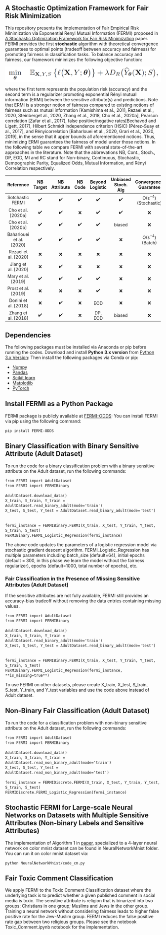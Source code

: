 ## A Stochastic Optimization Framework for Fair Risk Minimization
This repository presents the implementation of Fair Empirical Risk Minimization via Exponential Renyi Mutual Information (FERMI) proposed in [A Stochastic Optimization Framework for Fair Risk Minimization](https://arxiv.org/abs/2102.12586) paper. FERMI provides the first **stochastic** algorithm with theoretical convergence guarantees to optimal points (tradeoff between accuracy and fairness) for promoting fairness in classification tasks. To balance accuracy and fairness, our framework minimizes the following objective function:

<div align='center'> 
<img src="General_Framework.png" width="750" align='center'>
</div>

where the first term represents the population risk (accuracy) and the second term is a regularizer promoting exponential Rényi mutual information (ERMI) between the sensitive attribute(s) and predictions. Note that ERMI is a stronger notion of fairness compared to existing notions of fairness such as mutual information [Kamishima et al., 2011, Rezaei et al., 2020, Steinberget al., 2020, Zhang et al., 2018, Cho et al., 2020a], Pearson correlation [Zafar et al., 2017], false positive/negative rates[Bechavod and Ligett, 2017], Hilbert Schmidt independence criterion (HSIC) [Pérez-Suay et al., 2017], and Rényicorrelation [Baharlouei et al., 2020, Grari et al., 2020, 2019], in the sense that it upper bounds all aforementioned notions. Thus, minimizing ERMI guarantees the fairness of model under those notions. In the following table we compare FERMI with several state-of-the-art approaches in the literature. Note that the abbrevations NB, Cont., Stoch., DP, EOD, MI and RC stand for Non-binary, Continuous, Stochastic, Dempographic Parity, Equalized Odds, Mutual Information, and Rényi Correlation respectively. 


**Reference** | **NB Target** | **NB Attribute** | **NB Code** | **Beyond Logistic** | **Unbiased Stoch. Alg** | **Convergence Guarantee**
:-: | :-: | :-: | :-: | :-: | :-: | :-:
Sotchastic FERMI | :heavy_check_mark: | :heavy_check_mark: | :heavy_check_mark: |  :heavy_check_mark: | :heavy_check_mark: | O(ε<sup>-4</sup>) (Stochastic)
Cho et al. [2020a] | :heavy_check_mark: | :heavy_check_mark: | :x: | :heavy_check_mark: | :heavy_check_mark: | :x:
Cho et al. [2020b] | :heavy_check_mark: | :heavy_check_mark: | :heavy_check_mark: | :heavy_check_mark: | biased | :x:
Baharlouei et al. [2020] | :heavy_check_mark: | :heavy_check_mark: | :heavy_check_mark: | :heavy_check_mark: | :x: | O(ε<sup>-4</sup>) (Batch)
Rezaei et al. [2020] | :x: |  :x: | :x: | :x: | :x: | :x:
Jiang et al. [2020] | :x: | :heavy_check_mark: | :x: | :x: | :x: | :x:
Mary et al. [2019] | :heavy_check_mark: | :heavy_check_mark: | :heavy_check_mark: | :heavy_check_mark: | :x: | :x: 
Prost et al. [2019] | :x: |  :x: | :x: | :heavy_check_mark: | :x: | :x:
Donini et al. [2018] | :x: | :heavy_check_mark: | :x: | EOD | :x: | :x:
Zhang et al. [2018] | :heavy_check_mark: | :heavy_check_mark: | :x: | DP, EOD | biased | :x:



## Dependencies
The following packages must be installed via Anaconda or pip before running the codes. Download and install **Python 3.x version** from [Python 3.x Version](https://www.python.org/downloads/):
Then install the following packages via Conda or pip:
* [Numpy](https://pandas.pydata.org/pandas-docs/stable/getting_started/install.html)
* [Pandas](https://anaconda.org/conda-forge/matplotlib)
* [Scikit learn](https://scikit-learn.org/stable/install.html)
* [Matplotlib](https://matplotlib.org/stable/users/installing.html)
* [PyTorch](https://pytorch.org/get-started/locally/)

## Install FERMI as a Python Package
FERMI package is publicly available at [FERMI-ODDS](https://pypi.org/project/FERMI-ODDS/): You can install FERMI via pip using the following command:

```
pip install FERMI-ODDS
```

## Binary Classification with Binary Sensitive Attribute (Adult Dataset)
To run the code for a binary classification problem with a binary sensitive attribute on the Adult dataset, run the following commands:

```
from FERMI import AdultDataset
from FERMI import FERMIBinary

AdultDataset.download_data()
X_train, S_train, Y_train = AdultDataset.read_binary_adult(mode='train')
X_test, S_test, Y_test = AdultDataset.read_binary_adult(mode='test')


fermi_instance = FERMIBinary.FERMI(X_train, X_test, Y_train, Y_test, S_train, S_test)
FERMIBinary.FERMI_Logistic_Regression(fermi_instance)
```

The above code updates the parameters of a logistic regression model via stochastic gradient descent algorithm. FERMI_Logistic_Regression has multiple parameters including batch_size (default=64), initial epochs (default = 300, in this phase we learn the model without the fairness regularizer), epochs (default=1000, total number of epochs), etc. 

### Fair Classification in the Presence of Missing Sensitive Attributes (Adult Dataset)
If the sensitive attributes are not fully available, FERMI still provides an accuracy-bias tradeoff without removing the data entries containing missing values.

```
from FERMI import AdultDataset
from FERMI import FERMIBinary

AdultDataset.download_data()
X_train, S_train, Y_train = AdultDataset.read_binary_adult(mode='train')
X_test, S_test, Y_test = AdultDataset.read_binary_adult(mode='test')


fermi_instance = FERMIBinary.FERMI(X_train, X_test, Y_train, Y_test, S_train, S_test)
FERMIBinary.FERMI_Logistic_Regression(fermi_instance, **is_missing=true**)
```

To use FERMI on other datasets, please create X_train, X_test, S_train, S_test, Y_train, and Y_test variables and use the code above instead of Adult dataset.

## Non-Binary Fair Classification (Adult Dataset)
To run the code for a classification problem with non-binary sensitive attribute on the Adult dataset, run the following commands:

```
from FERMI import AdultDataset
from FERMI import FERMIBinary

AdultDataset.download_data()
X_train, S_train, Y_train = AdultDataset.read_non_binary_adult(mode='train')
X_test, S_test, Y_test = AdultDataset.read_non_binary_adult(mode='test')

fermi_instance = FERMIDiscrete.FERMI(X_train, X_test, Y_train, Y_test, S_train, S_test)
FERMIDiscrete.FERMI_Logistic_Regression(fermi_instance)
```



## Stochastic FERMI for Large-scale Neural Networks on Datasets with Multiple Sensitive Attributes (Non-binary Labels and Sensitive Attributes)
The implementation of Algorithm 1 in [paper](https://arxiv.org/abs/2102.12586), specialized to a 4-layer neural network on color mnist dataset can be found in NeuralNetworkMnist folder. You can run it on color mnist dataset via:

```
python NeuralNetworkMnist/code_cm.py 
```


## Fair Toxic Comment Classification
We apply FERMI to the Toxic Comment Classification dataset where the underlying task is to predict whether a given published comment in social media is toxic. The sensitive attribute is religion that is binarized into two groups: Christians in one group; Muslims and Jews in the other group. Training a
neural network without considering fairness leads to higher false positive rate for the Jew-Muslim group. FERMI reduces the false positive rate gap between two
religious groups. Please see the notebook Toxic_Comment.ipynb notebook for the implementation.
